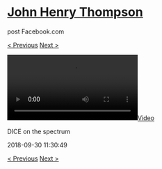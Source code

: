 # [John Henry Thompson](../README.md)
post Facebook.com

[< Previous](2018-10-02-2.md) [Next >](2018-09-29-1.md)

[![](../media/2018-09-30/DICE-on-the-spectrum.mp4)](../README.md)

DICE on the spectrum

2018-09-30 11:30:49

[< Previous](2018-10-02-2.md) [Next >](2018-09-29-1.md)